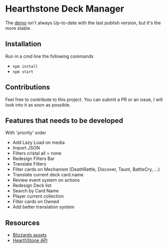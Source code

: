 Hearthstone Deck Manager
========================

The [demo](http://hearthstone.qsomazzi.fr) isn't always Up-to-date with the last publish version, but it's the more stable. 

Installation
------------

Run in a cmd line the following commands
- `npm install`
- `npm start`

Contributions
-------------

Feel free to contribute to this project. You can submit a PR or an issue, I will look into it as soon as possible.

Features that needs to be developed
-----------------------------------

With 'priority' order

- Add Lazy Load on media 
- Import JSON
- Filters cristal all = none
- Redesign Filters Bar
- Translate Filters
- Filter cards on Mechanism (DeathRattle, Discover, Taunt, BattleCry, ...)
- Translate current deck card.name
- Review event system on actions
- Redesign Deck list
- Search by Card Name
- Player current collection
- Filter cards on Owned
- Add better translation system

Resources
---------

- [Blizzards assets](http://blizzard.gamespress.com)
- [HearthStone API](https://market.mashape.com/omgvamp/hearthstone)
